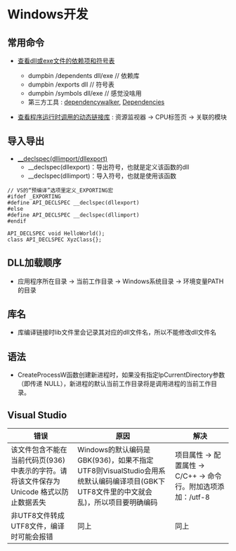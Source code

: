 # Windows开发

## 常用命令
* [查看dll或exe文件的依赖项和符号表](https://blog.csdn.net/weixin_44120025/article/details/118651103)
  * dumpbin /dependents dll/exe // 依赖库
  * dumpbin /exports dll // 符号表
  * dumpbin /symbols dll/exe // 感觉没啥用
  * 第三方工具 : [dependencywalker](https://www.dependencywalker.com/), [Dependencies](https://github.com/lucasg/Dependencies)

* [查看程序运行时调用的动态链接库](https://blog.csdn.net/fightsyj/article/details/107043353) : 资源监视器 -> CPU标签页 -> 关联的模块

## 导入导出
* [__declspec(dllimport/dllexport)](https://www.jianshu.com/p/ea45468f25f1)
  * __declspec(dllexport)：导出符号，也就是定义该函数的dll
  * __declspec(dllimport)：导入符号，也就是使用该函数

```
// VS的“预编译”选项里定义_EXPORTING宏
#ifdef _EXPORTING
#define API_DECLSPEC __declspec(dllexport)
#else
#define API_DECLSPEC __declspec(dllimport)
#endif
​
API_DECLSPEC void HelloWorld();
class API_DECLSPEC XyzClass{};
```

## DLL加载顺序
* 应用程序所在目录 -> 当前工作目录 -> Windows系统目录 -> 环境变量PATH的目录

## 库名
* 库编译链接时lib文件里会记录其对应的dll文件名，所以不能修改dll文件名

## 语法
* CreateProcessW函数创建新进程时，如果没有指定lpCurrentDirectory参数（即传递 NULL），新进程的默认当前工作目录将是调用进程的当前工作目录。

## Visual Studio
| 错误 | 原因 | 解决 |
| - | - | - |
| 该文件包含不能在当前代码页(936)中表示的字符。请将该文件保存为 Unicode 格式以防止数据丢失 | Windows的默认编码是GBK(936)，如果不指定UTF8则VisualStudio会用系统默认编码编译项目(GBK下UTF8文件里的中文就会乱)，所以项目要明确编码 | 项目属性 -> 配置属性 -> C/C++ -> 命令行。附加选项添加：/utf-8 |
| 非UTF8文件转成UTF8文件，编译时可能会报错 | 同上 | 同上 |